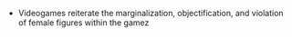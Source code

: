 - Videogames reiterate the marginalization, objectification, and violation of female figures within the gamez